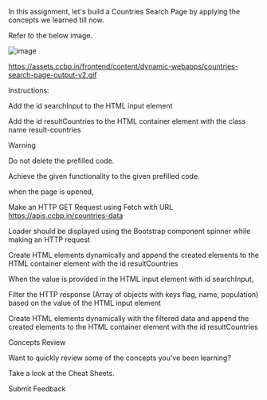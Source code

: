 In this assignment, let's build a Countries Search Page by applying the concepts we learned till now.

Refer to the below image.

![image](https://github.com/bukka5sandhya/Countries-Search-Page-Javascript/assets/133884532/0428ad5e-f6cb-4b85-8172-a67284c36c35)

https://assets.ccbp.in/frontend/content/dynamic-webapps/countries-search-page-output-v2.gif

Instructions:

Add the id searchInput to the HTML input element

Add the id resultCountries to the HTML container element with the class name result-countries

Warning

Do not delete the prefilled code.

Achieve the given functionality to the given prefilled code.

when the page is opened,

Make an HTTP GET Request using Fetch with URL https://apis.ccbp.in/countries-data

Loader should be displayed using the Bootstrap component spinner while making an HTTP request

Create HTML elements dynamically and append the created elements to the HTML container element with the id resultCountries

When the value is provided in the HTML input element with id searchInput,

Filter the HTTP response (Array of objects with keys flag, name, population) based on the value of the HTML input element

Create HTML elements dynamically with the filtered data and append the created elements to the HTML container element with the id resultCountries

Concepts Review

Want to quickly review some of the concepts you’ve been learning?

Take a look at the Cheat Sheets.


Submit Feedback
